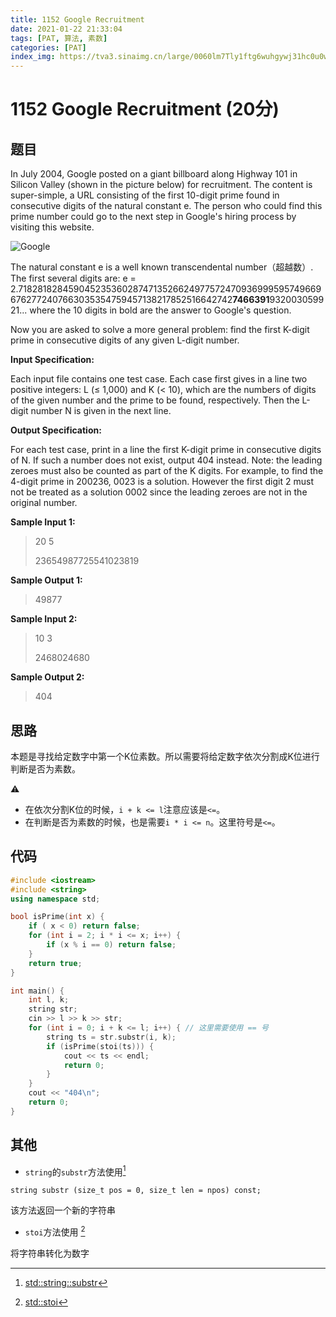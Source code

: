 ```yaml
---
title: 1152 Google Recruitment
date: 2021-01-22 21:33:04
tags: [PAT, 算法, 素数]
categories: [PAT]
index_img: https://tva3.sinaimg.cn/large/0060lm7Tly1ftg6wuhgywj31hc0u0wjr.jpg
---
```


# 1152 Google Recruitment (20分)

## 题目

In July 2004, Google posted on a giant billboard along Highway 101 in Silicon Valley (shown in the picture below) for recruitment. The content is super-simple, a URL consisting of the first 10-digit prime found in consecutive digits of the natural constant e. The person who could find this prime number could go to the next step in Google's hiring process by visiting this website.

![Google](https://images.ptausercontent.com/57148679-d574-4f49-b048-775c6c07791c.jpg)

The natural constant e is a well known transcendental number（超越数）. The first several digits are: e = 2.71828182845904523536028747135266249775724709369995957496696762772407663035354759457138217852516642742**7466391**932003059921... where the 10 digits in bold are the answer to Google's question.

Now you are asked to solve a more general problem: find the first K-digit prime in consecutive digits of any given L-digit number.

**Input Specification:**

Each input file contains one test case. Each case first gives in a line two positive integers: L (≤ 1,000) and K (< 10), which are the numbers of digits of the given number and the prime to be found, respectively. Then the L-digit number N is given in the next line.

**Output Specification:**

For each test case, print in a line the first K-digit prime in consecutive digits of N. If such a number does not exist, output 404 instead. Note: the leading zeroes must also be counted as part of the K digits. For example, to find the 4-digit prime in 200236, 0023 is a solution. However the first digit 2 must not be treated as a solution 0002 since the leading zeroes are not in the original number.

**Sample Input 1:**

> 20 5
>
> 23654987725541023819

**Sample Output 1:**

> 49877

**Sample Input 2:**

> 10 3
>
> 2468024680

**Sample Output 2:**

> 404

## 思路

本题是寻找给定数字中第一个K位素数。所以需要将给定数字依次分割成K位进行判断是否为素数。

⚠️

- 在依次分割K位的时候，`i + k <= l`注意应该是`<=`。
- 在判断是否为素数的时候，也是需要`i * i <= n`。这里符号是`<=`。

## 代码

```C++
#include <iostream>
#include <string>
using namespace std;

bool isPrime(int x) {
    if ( x < 0) return false;
    for (int i = 2; i * i <= x; i++) {
        if (x % i == 0) return false;
    }
    return true;
}

int main() {
    int l, k;
    string str;
    cin >> l >> k >> str;
    for (int i = 0; i + k <= l; i++) { // 这里需要使用 == 号
        string ts = str.substr(i, k);
        if (isPrime(stoi(ts))) {
            cout << ts << endl;
            return 0;
        }
    }
    cout << "404\n";
    return 0;
}
```

## 其他

- `string`的`substr`方法使用[^1]

`string substr (size_t pos = 0, size_t len = npos) const;`

该方法返回一个新的字符串

- `stoi`方法使用 [^2]

将字符串转化为数字

[^1]: [std::string::substr](http://www.cplusplus.com/reference/string/string/substr/)
[^2]: [std::stoi](http://www.cplusplus.com/reference/string/stoi/?kw=stoi)
